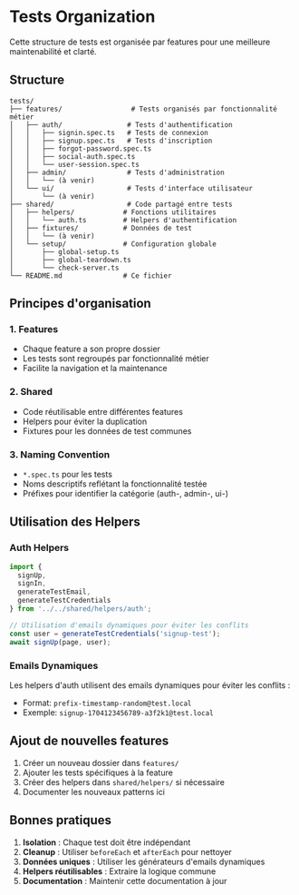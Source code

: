 # Tests Organization

Cette structure de tests est organisée par features pour une meilleure maintenabilité et clarté.

## Structure

```
tests/
├── features/                 # Tests organisés par fonctionnalité métier
│   ├── auth/                # Tests d'authentification
│   │   ├── signin.spec.ts   # Tests de connexion
│   │   ├── signup.spec.ts   # Tests d'inscription
│   │   ├── forgot-password.spec.ts
│   │   ├── social-auth.spec.ts
│   │   └── user-session.spec.ts
│   ├── admin/               # Tests d'administration
│   │   └── (à venir)
│   └── ui/                  # Tests d'interface utilisateur
│       └── (à venir)
├── shared/                  # Code partagé entre tests
│   ├── helpers/            # Fonctions utilitaires
│   │   └── auth.ts         # Helpers d'authentification
│   ├── fixtures/           # Données de test
│   │   └── (à venir)
│   └── setup/              # Configuration globale
│       ├── global-setup.ts
│       ├── global-teardown.ts
│       └── check-server.ts
└── README.md               # Ce fichier
```

## Principes d'organisation

### 1. Features
- Chaque feature a son propre dossier
- Les tests sont regroupés par fonctionnalité métier
- Facilite la navigation et la maintenance

### 2. Shared
- Code réutilisable entre différentes features
- Helpers pour éviter la duplication
- Fixtures pour les données de test communes

### 3. Naming Convention
- `*.spec.ts` pour les tests
- Noms descriptifs reflétant la fonctionnalité testée
- Préfixes pour identifier la catégorie (auth-, admin-, ui-)

## Utilisation des Helpers

### Auth Helpers
```typescript
import { 
  signUp, 
  signIn, 
  generateTestEmail, 
  generateTestCredentials 
} from '../../shared/helpers/auth';

// Utilisation d'emails dynamiques pour éviter les conflits
const user = generateTestCredentials('signup-test');
await signUp(page, user);
```

### Emails Dynamiques
Les helpers d'auth utilisent des emails dynamiques pour éviter les conflits :
- Format: `prefix-timestamp-random@test.local`
- Exemple: `signup-1704123456789-a3f2k1@test.local`

## Ajout de nouvelles features

1. Créer un nouveau dossier dans `features/`
2. Ajouter les tests spécifiques à la feature
3. Créer des helpers dans `shared/helpers/` si nécessaire
4. Documenter les nouveaux patterns ici

## Bonnes pratiques

1. **Isolation** : Chaque test doit être indépendant
2. **Cleanup** : Utiliser `beforeEach` et `afterEach` pour nettoyer
3. **Données uniques** : Utiliser les générateurs d'emails dynamiques
4. **Helpers réutilisables** : Extraire la logique commune
5. **Documentation** : Maintenir cette documentation à jour
